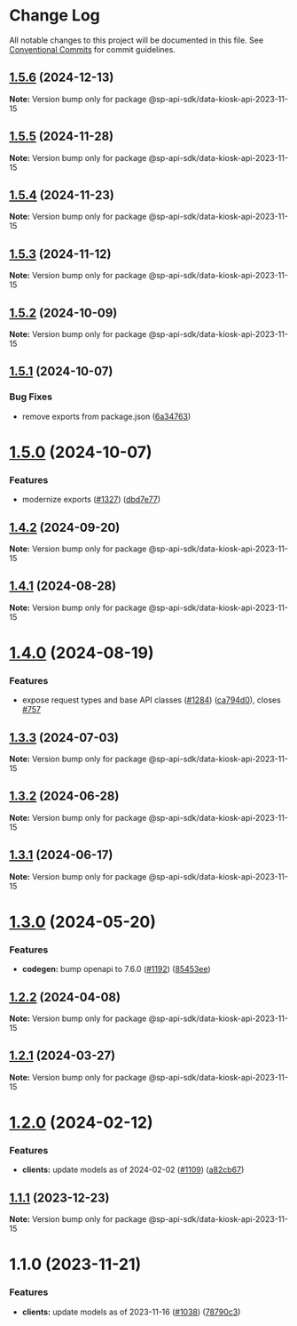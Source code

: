 # Change Log

All notable changes to this project will be documented in this file.
See [Conventional Commits](https://conventionalcommits.org) for commit guidelines.

## [1.5.6](https://github.com/bizon/selling-partner-api-sdk/compare/@sp-api-sdk/data-kiosk-api-2023-11-15@1.5.5...@sp-api-sdk/data-kiosk-api-2023-11-15@1.5.6) (2024-12-13)

**Note:** Version bump only for package @sp-api-sdk/data-kiosk-api-2023-11-15

## [1.5.5](https://github.com/bizon/selling-partner-api-sdk/compare/@sp-api-sdk/data-kiosk-api-2023-11-15@1.5.4...@sp-api-sdk/data-kiosk-api-2023-11-15@1.5.5) (2024-11-28)

**Note:** Version bump only for package @sp-api-sdk/data-kiosk-api-2023-11-15

## [1.5.4](https://github.com/bizon/selling-partner-api-sdk/compare/@sp-api-sdk/data-kiosk-api-2023-11-15@1.5.3...@sp-api-sdk/data-kiosk-api-2023-11-15@1.5.4) (2024-11-23)

**Note:** Version bump only for package @sp-api-sdk/data-kiosk-api-2023-11-15

## [1.5.3](https://github.com/bizon/selling-partner-api-sdk/compare/@sp-api-sdk/data-kiosk-api-2023-11-15@1.5.2...@sp-api-sdk/data-kiosk-api-2023-11-15@1.5.3) (2024-11-12)

**Note:** Version bump only for package @sp-api-sdk/data-kiosk-api-2023-11-15

## [1.5.2](https://github.com/bizon/selling-partner-api-sdk/compare/@sp-api-sdk/data-kiosk-api-2023-11-15@1.5.1...@sp-api-sdk/data-kiosk-api-2023-11-15@1.5.2) (2024-10-09)

**Note:** Version bump only for package @sp-api-sdk/data-kiosk-api-2023-11-15

## [1.5.1](https://github.com/bizon/selling-partner-api-sdk/compare/@sp-api-sdk/data-kiosk-api-2023-11-15@1.5.0...@sp-api-sdk/data-kiosk-api-2023-11-15@1.5.1) (2024-10-07)

### Bug Fixes

* remove exports from package.json ([6a34763](https://github.com/bizon/selling-partner-api-sdk/commit/6a347634f8089f511a393ad481a93796431e8947))

# [1.5.0](https://github.com/bizon/selling-partner-api-sdk/compare/@sp-api-sdk/data-kiosk-api-2023-11-15@1.4.2...@sp-api-sdk/data-kiosk-api-2023-11-15@1.5.0) (2024-10-07)

### Features

* modernize exports ([#1327](https://github.com/bizon/selling-partner-api-sdk/issues/1327)) ([dbd7e77](https://github.com/bizon/selling-partner-api-sdk/commit/dbd7e77ebe5d64131a46671df332fdf66f8b0e0c))

## [1.4.2](https://github.com/bizon/selling-partner-api-sdk/compare/@sp-api-sdk/data-kiosk-api-2023-11-15@1.4.1...@sp-api-sdk/data-kiosk-api-2023-11-15@1.4.2) (2024-09-20)

**Note:** Version bump only for package @sp-api-sdk/data-kiosk-api-2023-11-15

## [1.4.1](https://github.com/bizon/selling-partner-api-sdk/compare/@sp-api-sdk/data-kiosk-api-2023-11-15@1.4.0...@sp-api-sdk/data-kiosk-api-2023-11-15@1.4.1) (2024-08-28)

**Note:** Version bump only for package @sp-api-sdk/data-kiosk-api-2023-11-15

# [1.4.0](https://github.com/bizon/selling-partner-api-sdk/compare/@sp-api-sdk/data-kiosk-api-2023-11-15@1.3.3...@sp-api-sdk/data-kiosk-api-2023-11-15@1.4.0) (2024-08-19)

### Features

* expose request types and base API classes ([#1284](https://github.com/bizon/selling-partner-api-sdk/issues/1284)) ([ca794d0](https://github.com/bizon/selling-partner-api-sdk/commit/ca794d023bcb7b0177de0fdae93ae1aaa7ac3670)), closes [#757](https://github.com/bizon/selling-partner-api-sdk/issues/757)

## [1.3.3](https://github.com/bizon/selling-partner-api-sdk/compare/@sp-api-sdk/data-kiosk-api-2023-11-15@1.3.2...@sp-api-sdk/data-kiosk-api-2023-11-15@1.3.3) (2024-07-03)

**Note:** Version bump only for package @sp-api-sdk/data-kiosk-api-2023-11-15

## [1.3.2](https://github.com/bizon/selling-partner-api-sdk/compare/@sp-api-sdk/data-kiosk-api-2023-11-15@1.3.1...@sp-api-sdk/data-kiosk-api-2023-11-15@1.3.2) (2024-06-28)

**Note:** Version bump only for package @sp-api-sdk/data-kiosk-api-2023-11-15

## [1.3.1](https://github.com/bizon/selling-partner-api-sdk/compare/@sp-api-sdk/data-kiosk-api-2023-11-15@1.3.0...@sp-api-sdk/data-kiosk-api-2023-11-15@1.3.1) (2024-06-17)

**Note:** Version bump only for package @sp-api-sdk/data-kiosk-api-2023-11-15

# [1.3.0](https://github.com/bizon/selling-partner-api-sdk/compare/@sp-api-sdk/data-kiosk-api-2023-11-15@1.2.2...@sp-api-sdk/data-kiosk-api-2023-11-15@1.3.0) (2024-05-20)

### Features

* **codegen:** bump openapi to 7.6.0 ([#1192](https://github.com/bizon/selling-partner-api-sdk/issues/1192)) ([85453ee](https://github.com/bizon/selling-partner-api-sdk/commit/85453ee82ef861547ddc34254a28a59aac6ccc96))

## [1.2.2](https://github.com/bizon/selling-partner-api-sdk/compare/@sp-api-sdk/data-kiosk-api-2023-11-15@1.2.1...@sp-api-sdk/data-kiosk-api-2023-11-15@1.2.2) (2024-04-08)

**Note:** Version bump only for package @sp-api-sdk/data-kiosk-api-2023-11-15

## [1.2.1](https://github.com/bizon/selling-partner-api-sdk/compare/@sp-api-sdk/data-kiosk-api-2023-11-15@1.2.0...@sp-api-sdk/data-kiosk-api-2023-11-15@1.2.1) (2024-03-27)

**Note:** Version bump only for package @sp-api-sdk/data-kiosk-api-2023-11-15

# [1.2.0](https://github.com/bizon/selling-partner-api-sdk/compare/@sp-api-sdk/data-kiosk-api-2023-11-15@1.1.1...@sp-api-sdk/data-kiosk-api-2023-11-15@1.2.0) (2024-02-12)

### Features

* **clients:** update models as of 2024-02-02 ([#1109](https://github.com/bizon/selling-partner-api-sdk/issues/1109)) ([a82cb67](https://github.com/bizon/selling-partner-api-sdk/commit/a82cb6789d8ee37d643545672a9c29b8bdea1b7c))

## [1.1.1](https://github.com/bizon/selling-partner-api-sdk/compare/@sp-api-sdk/data-kiosk-api-2023-11-15@1.1.0...@sp-api-sdk/data-kiosk-api-2023-11-15@1.1.1) (2023-12-23)

**Note:** Version bump only for package @sp-api-sdk/data-kiosk-api-2023-11-15

# 1.1.0 (2023-11-21)

### Features

* **clients:** update models as of 2023-11-16 ([#1038](https://github.com/bizon/selling-partner-api-sdk/issues/1038)) ([78790c3](https://github.com/bizon/selling-partner-api-sdk/commit/78790c3f6bd04e6b8adbca3527320b82586d37f1))
